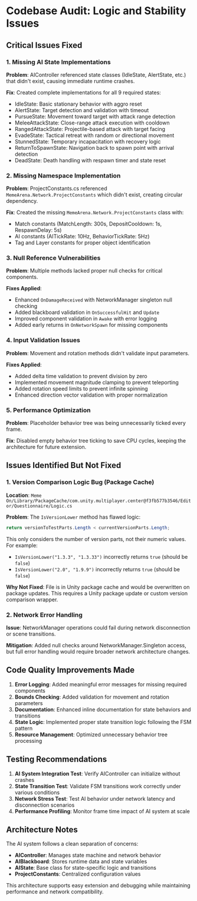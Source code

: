 # Codebase Audit: Logic and Stability Issues

## Critical Issues Fixed

### 1. Missing AI State Implementations
**Problem**: AIController referenced state classes (IdleState, AlertState, etc.) that didn't exist, causing immediate runtime crashes.

**Fix**: Created complete implementations for all 9 required states:
- IdleState: Basic stationary behavior with aggro reset
- AlertState: Target detection and validation with timeout
- PursueState: Movement toward target with attack range detection
- MeleeAttackState: Close-range attack execution with cooldown
- RangedAttackState: Projectile-based attack with target facing
- EvadeState: Tactical retreat with random or directional movement
- StunnedState: Temporary incapacitation with recovery logic
- ReturnToSpawnState: Navigation back to spawn point with arrival detection
- DeadState: Death handling with respawn timer and state reset

### 2. Missing Namespace Implementation
**Problem**: ProjectConstants.cs referenced `MemeArena.Network.ProjectConstants` which didn't exist, creating circular dependency.

**Fix**: Created the missing `MemeArena.Network.ProjectConstants` class with:
- Match constants (MatchLength: 300s, DepositCooldown: 1s, RespawnDelay: 5s)
- AI constants (AITickRate: 10Hz, BehaviorTickRate: 5Hz)
- Tag and Layer constants for proper object identification

### 3. Null Reference Vulnerabilities
**Problem**: Multiple methods lacked proper null checks for critical components.

**Fixes Applied**:
- Enhanced `OnDamageReceived` with NetworkManager singleton null checking
- Added blackboard validation in `OnSuccessfulHit` and `Update`
- Improved component validation in `Awake` with error logging
- Added early returns in `OnNetworkSpawn` for missing components

### 4. Input Validation Issues
**Problem**: Movement and rotation methods didn't validate input parameters.

**Fixes Applied**:
- Added delta time validation to prevent division by zero
- Implemented movement magnitude clamping to prevent teleporting
- Added rotation speed limits to prevent infinite spinning
- Enhanced direction vector validation with proper normalization

### 5. Performance Optimization
**Problem**: Placeholder behavior tree was being unnecessarily ticked every frame.

**Fix**: Disabled empty behavior tree ticking to save CPU cycles, keeping the architecture for future extension.

## Issues Identified But Not Fixed

### 1. Version Comparison Logic Bug (Package Cache)
**Location**: `Meme On/Library/PackageCache/com.unity.multiplayer.center@f3fb577b3546/Editor/Questionnaire/Logic.cs`

**Problem**: The `IsVersionLower` method has flawed logic:
```csharp
return versionToTestParts.Length < currentVersionParts.Length;
```

This only considers the number of version parts, not their numeric values. For example:
- `IsVersionLower("1.3.3", "1.3.33")` incorrectly returns `true` (should be `false`)
- `IsVersionLower("2.0", "1.9.9")` incorrectly returns `true` (should be `false`)

**Why Not Fixed**: File is in Unity package cache and would be overwritten on package updates. This requires a Unity package update or custom version comparison wrapper.

### 2. Network Error Handling
**Issue**: NetworkManager operations could fail during network disconnection or scene transitions.

**Mitigation**: Added null checks around NetworkManager.Singleton access, but full error handling would require broader network architecture changes.

## Code Quality Improvements Made

1. **Error Logging**: Added meaningful error messages for missing required components
2. **Bounds Checking**: Added validation for movement and rotation parameters
3. **Documentation**: Enhanced inline documentation for state behaviors and transitions
4. **State Logic**: Implemented proper state transition logic following the FSM pattern
5. **Resource Management**: Optimized unnecessary behavior tree processing

## Testing Recommendations

1. **AI System Integration Test**: Verify AIController can initialize without crashes
2. **State Transition Test**: Validate FSM transitions work correctly under various conditions
3. **Network Stress Test**: Test AI behavior under network latency and disconnection scenarios
4. **Performance Profiling**: Monitor frame time impact of AI system at scale

## Architecture Notes

The AI system follows a clean separation of concerns:
- **AIController**: Manages state machine and network behavior
- **AIBlackboard**: Stores runtime data and state variables
- **AIState**: Base class for state-specific logic and transitions
- **ProjectConstants**: Centralized configuration values

This architecture supports easy extension and debugging while maintaining performance and network compatibility.